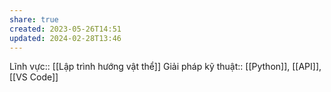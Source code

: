 ```yaml
---
share: true
created: 2023-05-26T14:51
updated: 2024-02-28T13:46
---
```

Lĩnh vực:: [[Lập trình hướng vật thể]]
Giải pháp kỹ thuật:: [[Python]], [[API]], [[VS Code]]